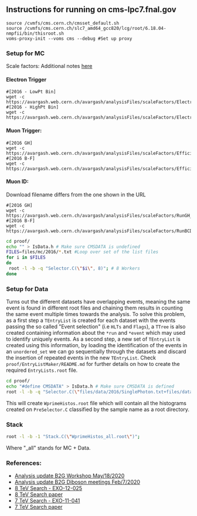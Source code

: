 ## Instructions for running on cms-lpc7.fnal.gov

```
source /cvmfs/cms.cern.ch/cmsset_default.sh
source /cvmfs/cms.cern.ch/slc7_amd64_gcc820/lcg/root/6.18.04-nmpfii/bin/thisroot.sh
voms-proxy-init --voms cms --debug #Set up proxy
```

### Setup for MC

Scale factors: Additional notes [here](https://avargash.web.cern.ch/avargash/analysisFiles/scaleFactors/README.txt)

#### Electron Trigger

```
#[2016 - LowPt Bin]
wget -c https://avargash.web.cern.ch/avargash/analysisFiles/scaleFactors/ElectronTriggerScaleFactors_eta_ele_binned_official_pt30to175_withsyst.root
#[2016 - HighPt Bin]
wget -c https://avargash.web.cern.ch/avargash/analysisFiles/scaleFactors/ElectronTriggerScaleFactors_eta_ele_binned_official_pt175toInf.root
```

#### Muon Trigger:

```
#[2016 GH]
wget -c https://avargash.web.cern.ch/avargash/analysisFiles/scaleFactors/EfficienciesAndSF_Period4.root
#[2016 B-F]
wget -c https://avargash.web.cern.ch/avargash/analysisFiles/scaleFactors/EfficienciesAndSF_RunBtoF.root
````
#### Muon ID:

Download filename differs from the one shown in the URL

```
#[2016 GH]
wget -c https://avargash.web.cern.ch/avargash/analysisFiles/scaleFactors/RunGH_SF_ID.root
#[2016 B-F]
wget -c https://avargash.web.cern.ch/avargash/analysisFiles/scaleFactors/RunBCDEF_SF_ID.root
```

```bash
cd proof/
echo "" > IsData.h # Make sure CMSDATA is undefined
FILES=files/mc/2016/*.txt #Loop over set of the list files
for i in $FILES
do
 root -l -b -q "Selector.C(\"$i\", 8)"; # 8 Workers
done

```
### Setup for Data

Turns out the different datasets have overlapping events, meaning the same event is found
in different root files and chaining them results in counting the same event multiple times
towards the analysis. To solve this problem, as a first step a `TEntryList` is created for each
dataset with the events passing the so called "Event selection" (i.e `HLTs` and `Flags`), a
`TTree` is also created containing information about the `*run` and `*event` which may used to
identify uniquely events. As a second step, a new set of `TEntryList` is created using this
information, by loading the identification of the events in an `unordered_set` we can go 
sequentially through the datasets and discard the insertion of repeated events in the 
new `TEntryList`. Check `proof/EntryListMaker/README.md` for further details on how to
create the required `EntryLists.root` file.

```bash
cd proof/
echo "#define CMSDATA" > IsData.h # Make sure CMSDATA is defined
root -l -b -q "Selector.C(\"files/data/2016/SinglePhoton.txt+files/data/2016/SingleElectron.txt+files/data/2016/SingleMuon.txt\", 8, \"EntryLists_Unique.root\")"; # 8 Workers
```

This will create `WprimeHistos.root` file which will contain all the histograms
created on `PreSelector.C` classified by the sample name as a root directory.

### Stack

```bash
root -l -b -1 "Stack.C(\"WprimeHistos_all.root\")";
```

Where "_all" stands for MC + Data.

### References:

* [Analysis update B2G Workshop May/18/2020](https://indico.cern.ch/event/891751/timetable/)
* [Analysis update B2G Diboson meetings Feb/7/2020](https://indico.cern.ch/event/886464/)
* [8 TeV Search - EXO-12-025](http://cms.cern.ch/iCMS/analysisadmin/cadilines?line=EXO-12-025)
* [8 TeV Search paper](https://arxiv.org/pdf/1407.3476.pdf)
* [7 TeV Search - EXO-11-041](http://cms.cern.ch/iCMS/analysisadmin/cadilines?line=EXO-11-041)
* [7 TeV Search paper](https://arxiv.org/pdf/1206.0433.pdf)